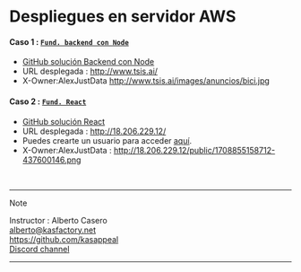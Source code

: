 # Despliegues en servidor AWS



####  **Caso 1 :** [`Fund. backend con Node`](deployment_1_AWS)
* [GitHub solución Backend con Node](https://github.com/alexjust-data/FullStack15_Despliegue_AWS/tree/main/deployment_1_AWS/backend_node)
* URL desplegada : http://www.tsis.ai/  
* X-Owner:AlexJustData http://www.tsis.ai/images/anuncios/bici.jpg



#### **Caso 2 :** [`Fund. React`](deployment_2_AWS)
* [GitHub solución React](https://github.com/alexjust-data/FullStack15_Despliegue_AWS/tree/main/deployment_2_AWS/react-nodepop)
* URL desplegada : http://18.206.229.12/
* Puedes crearte un usuario para acceder [aquí](http://18.206.229.12/swagger/#/auth/AuthController_signup).
* X-Owner:AlexJustData : http://18.206.229.12/public/1708855158712-437600146.png

<br>

---
> [!NOTE]
> Instructor : Alberto Casero  
> alberto@kasfactory.net  
> https://github.com/kasappeal  
> [Discord channel](https://discord.com/channels/1112689497642115172/1112689499605049378)

---

